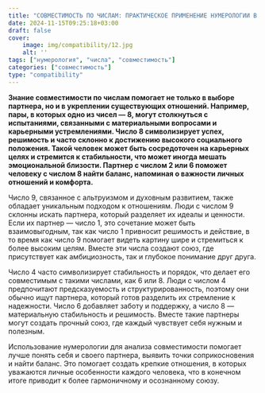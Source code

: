```yaml
---
title: "СОВМЕСТИМОСТЬ ПО ЧИСЛАМ: ПРАКТИЧЕСКОЕ ПРИМЕНЕНИЕ НУМЕРОЛОГИИ В ОТНОШЕНИЯХ (ЧАСТЬ 3)"
date: 2024-11-15T09:25:18+03:00
draft: false
cover:
    image: img/compatibility/12.jpg
    alt: ''
tags: ["нумерология", "числа", "совместимость"]
categories: ["совместимость"]
type: "compatibility"
---
```


**Знание совместимости по числам помогает не только в выборе партнера, но и в укреплении существующих отношений. Например, пары, в которых одно из чисел — 8, могут столкнуться с испытаниями, связанными с материальными вопросами и карьерными устремлениями. Число 8 символизирует успех, решимость и часто склонно к достижению высокого социального положения. Такой человек может быть сосредоточен на карьерных целях и стремится к стабильности, что может иногда мешать эмоциональной близости. Партнер с числом 2 или 6 поможет человеку с числом 8 найти баланс, напоминая о важности личных отношений и комфорта.**

Число 9, связанное с альтруизмом и духовным развитием, также обладает уникальным подходом к отношениям. Люди с числом 9 склонны искать партнера, который разделяет их идеалы и ценности. Если их партнер — число 1, это сочетание может быть взаимовыгодным, так как число 1 привносит решимость и действие, в то время как число 9 помогает видеть картину шире и стремиться к более высоким целям. Вместе эти числа создают союз, где присутствует как амбициозность, так и глубокое понимание друг друга.

Число 4 часто символизирует стабильность и порядок, что делает его совместимым с такими числами, как 6 или 8. Люди с числом 4 предпочитают предсказуемость и структурированность, поэтому они обычно ищут партнера, который готов разделить их стремление к надежности. Число 6 добавляет заботу и поддержку, а число 8 — материальную стабильность и решимость. Вместе такие партнеры могут создать прочный союз, где каждый чувствует себя нужным и полезным.

Использование нумерологии для анализа совместимости помогает лучше понять себя и своего партнера, выявить точки соприкосновения и найти баланс. Это помогает создать крепкие отношения, в которых уважаются личные особенности каждого человека, что в конечном итоге приводит к более гармоничному и осознанному союзу.

